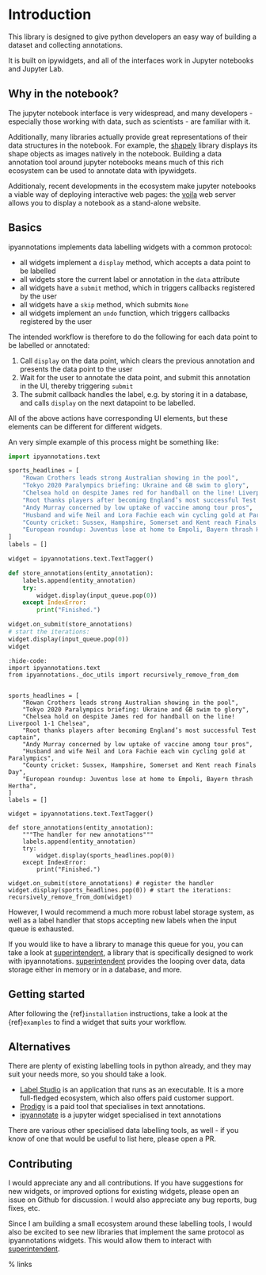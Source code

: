 # Introduction

This library is designed to give python developers an easy way of building a
dataset and collecting annotations.

It is built on ipywidgets, and all of the interfaces work in Jupyter notebooks
and Jupyter Lab.

## Why in the notebook?

The jupyter notebook interface is very widespread, and many developers -
especially those working with data, such as scientists - are familiar with it.

Additionally, many libraries actually provide great representations of their
data structures in the notebook. For example, the
[shapely](https://shapely.readthedocs.io/en/latest/) library displays its shape
objects as images natively in the notebook. Building a data annotation tool
around jupyter notebooks means much of this rich ecosystem can be used to
annotate data with ipywidgets.

Additionaly, recent developments in the ecosystem make jupyter notebooks a
viable way of deploying interactive web pages: the
[voila](https://voila.readthedocs.io/en/latest/?badge=latest) web server allows
you to display a notebook as a stand-alone website.

## Basics

ipyannotations implements data labelling widgets with a common protocol:

- all widgets implement a `display` method, which accepts a data point to be
  labelled
- all widgets store the current label or annotation in the `data` attribute
- all widgets have a `submit` method, which in triggers callbacks registered by
  the user
- all widgets have a `skip` method, which submits `None`
- all widgets implement an `undo` function, which triggers callbacks registered
  by the user

The intended workflow is therefore to do the following for each data point to
be labelled or annotated:

1. Call `display` on the data point, which clears the previous annotation and
   presents the data point to the user
2. Wait for the user to annotate the data point, and submit this annotation in
   the UI, thereby triggering `submit`
3. The submit callback handles the label, e.g. by storing it in a database, and
   calls `display` on the next datapoint to be labelled.

All of the above actions have corresponding UI elements, but these elements
can be different for different widgets.

An very simple example of this process might be something like:

```python
import ipyannotations.text

sports_headlines = [
    "Rowan Crothers leads strong Australian showing in the pool",
    "Tokyo 2020 Paralympics briefing: Ukraine and GB swim to glory",
    "Chelsea hold on despite James red for handball on the line! Liverpool 1-1 Chelsea",
    "Root thanks players after becoming England’s most successful Test captain",
    "Andy Murray concerned by low uptake of vaccine among tour pros",
    "Husband and wife Neil and Lora Fachie each win cycling gold at Paralympics",
    "County cricket: Sussex, Hampshire, Somerset and Kent reach Finals Day",
    "European roundup: Juventus lose at home to Empoli, Bayern thrash Hertha",
]
labels = []

widget = ipyannotations.text.TextTagger()

def store_annotations(entity_annotation):
    labels.append(entity_annotation)
    try:
        widget.display(input_queue.pop(0))
    except IndexError:
        print("Finished.")

widget.on_submit(store_annotations)
# start the iterations:
widget.display(input_queue.pop(0))
widget
```

```{jupyter-execute}
:hide-code:
import ipyannotations.text
from ipyannotations._doc_utils import recursively_remove_from_dom


sports_headlines = [
    "Rowan Crothers leads strong Australian showing in the pool",
    "Tokyo 2020 Paralympics briefing: Ukraine and GB swim to glory",
    "Chelsea hold on despite James red for handball on the line! Liverpool 1-1 Chelsea",
    "Root thanks players after becoming England’s most successful Test captain",
    "Andy Murray concerned by low uptake of vaccine among tour pros",
    "Husband and wife Neil and Lora Fachie each win cycling gold at Paralympics",
    "County cricket: Sussex, Hampshire, Somerset and Kent reach Finals Day",
    "European roundup: Juventus lose at home to Empoli, Bayern thrash Hertha",
]
labels = []

widget = ipyannotations.text.TextTagger()

def store_annotations(entity_annotation):
    """The handler for new annotations"""
    labels.append(entity_annotation)
    try:
        widget.display(sports_headlines.pop(0))
    except IndexError:
        print("Finished.")

widget.on_submit(store_annotations) # register the handler
widget.display(sports_headlines.pop(0)) # start the iterations:
recursively_remove_from_dom(widget)
```

However, I would recommend a much more robust label storage system, as well as
a label handler that stops accepting new labels when the input queue is
exhausted.

If you would like to have a library to manage this queue for you, you can take
a look at [superintendent], a library that is specifically designed to work with
ipyannotations. [superintendent] provides the looping over data, data storage
either in memory or in a database, and more.

## Getting started

After following the {ref}`installation` instructions, take a look at the
{ref}`examples` to find a widget that suits your workflow.

## Alternatives

There are plenty of existing labelling tools in python already, and they may
suit your needs more, so you should take a look.

- [Label Studio](https://labelstud.io/) is an application that runs as an
  executable. It is a more full-fledged ecosystem, which also offers paid
  customer support.
- [Prodigy](https://prodi.gy/) is a paid tool that specialises in text
  annotations.
- [ipyannotate](https://github.com/ipyannotate/ipyannotate) is a jupyter widget
  specialised in text annotations

There are various other specialised data labelling tools, as well - if you know
of one that would be useful to list here, please open a PR.

## Contributing

I would appreciate any and all contributions. If you have suggestions for new
widgets, or improved options for existing widgets, please open an issue on
Github for discussion. I would also appreciate any bug reports, bug fixes, etc.

Since I am building a small ecosystem around these labelling tools, I would
also be excited to see new libraries that implement the same protocol as
ipyannotations widgets. This would allow them to interact with [superintendent].

% links

[superintendent]: https://superintendent.readthedocs.io/en/latest/
